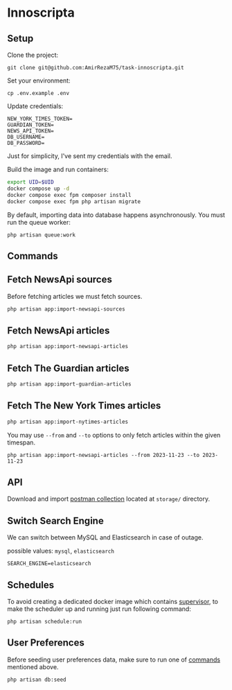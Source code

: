 # Innoscripta

## Setup

Clone the project:

```
git clone git@github.com:AmirRezaM75/task-innoscripta.git
```

Set your environment:

```
cp .env.example .env
```

Update credentials:

```
NEW_YORK_TIMES_TOKEN=
GUARDIAN_TOKEN=
NEWS_API_TOKEN=
DB_USERNAME=
DB_PASSWORD=
```
Just for simplicity, I've sent my credentials with the email.

Build the image and run containers:

```bash
export UID=$UID
docker compose up -d
docker compose exec fpm composer install
docker compose exec fpm php artisan migrate
```

By default, importing data into database happens asynchronously. You must run the queue worker:

```
php artisan queue:work
```

## Commands

## Fetch NewsApi sources

Before fetching articles we must fetch sources.

```bash
php artisan app:import-newsapi-sources
```

## Fetch NewsApi articles

```bash
php artisan app:import-newsapi-articles
```

## Fetch The Guardian articles

```bash
php artisan app:import-guardian-articles
```

## Fetch The New York Times articles

```bash
php artisan app:import-nytimes-articles
```

You may use `--from` and `--to` options to only fetch articles within the given timespan.

```
php artisan app:import-newsapi-articles --from 2023-11-23 --to 2023-11-23
```

## API

Download and import [postman collection](./storage/Innoscripta.postman_collection.json) located at `storage/` directory.

## Switch Search Engine

We can switch between MySQL and Elasticsearch in case of outage.

possible values: `mysql`, `elasticsearch`

```
SEARCH_ENGINE=elasticsearch
```

## Schedules

To avoid creating a dedicated docker image which contains [supervisor](https://supervisord.org/), to make the scheduler
up and running just run following command:

```
php artisan schedule:run
```

## User Preferences

Before seeding user preferences data, make sure to run one of [commands](#commands) mentioned above.

```
php artisan db:seed
```
